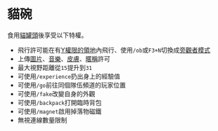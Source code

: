# 貓碗
食用[貓罐頭](../item/canned_cat.md)後享受以下特權。

- 飛行許可能在有[Y權限的領地](../item/land_book.md#y-飛行)內飛行、使用`/ob`或`F3+N`切換成[旁觀者模式](https://minecraft.fandom.com/zh/wiki/旁觀者模式)
- 上傳[圖片](https://discord.com/channels/799977829805981716/1050904585746784258)、[音樂](https://discord.com/channels/799977829805981716/1050912245758050326)、[皮膚](https://discord.com/channels/799977829805981716/1052733588765937694)、[暱稱](https://discord.com/channels/799977829805981716/1052733336138825808)許可
- 最大視野距離從`15`提升到`31`
- 可使用`/experience`扔出身上的經驗值
- 可使用`/go`前往同個隊伍頻道的玩家位置
- 可使用`/fake`改變自身的外觀
- 可使用`/backpack`打開臨時背包
- 可使用`/magnet`啟用掉落物磁鐵
- 無視連線數量限制
